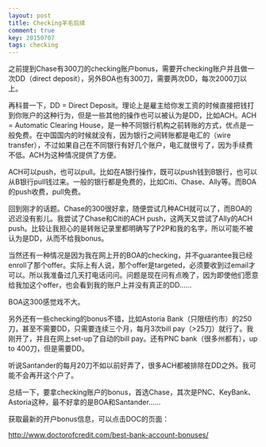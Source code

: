 ```yaml
---
layout: post
title: Checking羊毛后续
comment: true
key: 20150707
tags: checking
---
```


之前提到Chase有300刀的checking账户bonus，需要开checking账户并且做一次DD（direct deposit），另外BOA也有300刀，需要两次DD，每次2000刀以上。

再科普一下，DD = Direct Deposit。理论上是雇主给你发工资的时候直接把钱打到你账户的这种行为，但是一些其他的操作也可以被认为是DD，比如ACH。ACH = Automatic Clearing House，是一种不同银行机构之前转账的方式，优点是一般免费。在中国国内的时候就没有，因为银行之间转账都是电汇的（wire transfer），不过如果自己在不同银行有好几个账户，电汇就很亏了，因为手续费不低。ACH为这种情况提供了方便。

ACH可以push，也可以pull。比如在A银行操作，既可以push钱到B银行，也可以从B银行pull钱过来。一般的银行都是免费的，比如Citi、Chase、Ally等。而BOA的push收费，pull免费。

回到刚才的话题。Chase的300很好拿，随便尝试几种ACH就可以了，而BOA的迟迟没有影儿。我尝试了Chase和Citi的ACH push，这两天又尝试了Ally的ACH push。比较让我担心的是转账记录里都明确写了P2P和我的名字，所以可能不被认为是DD，从而不给我bonus。

当然还有一种情况是因为我在网上开的BOA的checking，并不guarantee我已经enroll了那个offer。实际上有人说，那个offer是targeted，必须要收到过email才可以。所以我准备过几天打电话问问。问题是现在问有点晚了，因为即使他们愿意给我加这个offer，也会看到我的账户上并没有真正的DD……

BOA这300感觉戏不大。

另外还有一些checking的bonus不错，比如Astoria Bank（只限纽约市）的250刀，甚至不需要DD，只需要连续三个月，每月3次bill pay（>25刀）就行了。我刚开了，并且在网上set-up了自动的bill pay。还有PNC bank（很多州都有），up to 400刀，但是需要DD。

听说Santander的每月20刀不如以前好弄了，很多ACH都被排除在DD之外。我可能不会再开这个户了。

总结一下，要拿checking账户的bonus，首选Chase，其次是PNC、KeyBank、Astoria这种，最不好拿的是BOA和Santander……

获取最新的开户bonus信息，可以点击DOC的页面：

http://www.doctorofcredit.com/best-bank-account-bonuses/
